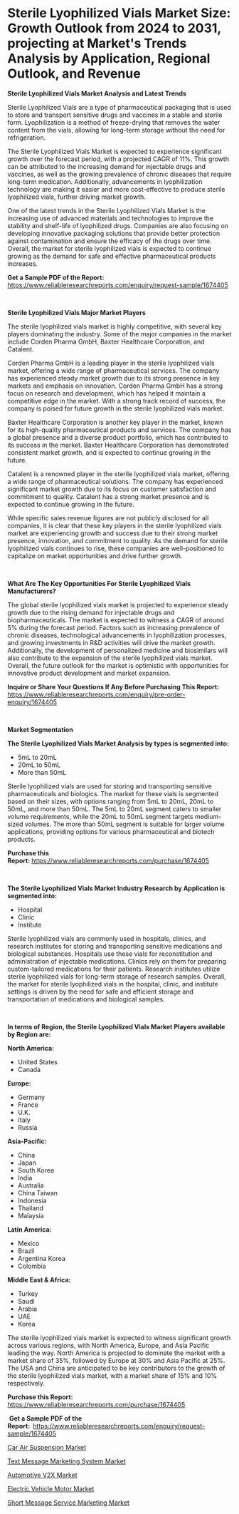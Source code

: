 <p><h1>Sterile Lyophilized Vials Market Size: Growth Outlook from 2024 to 2031, projecting at Market's Trends Analysis by Application, Regional Outlook, and Revenue</h1></p><p><strong>Sterile Lyophilized Vials Market Analysis and Latest Trends</strong></p>
<p><p>Sterile Lyophilized Vials are a type of pharmaceutical packaging that is used to store and transport sensitive drugs and vaccines in a stable and sterile form. Lyophilization is a method of freeze-drying that removes the water content from the vials, allowing for long-term storage without the need for refrigeration.</p><p>The Sterile Lyophilized Vials Market is expected to experience significant growth over the forecast period, with a projected CAGR of 11%. This growth can be attributed to the increasing demand for injectable drugs and vaccines, as well as the growing prevalence of chronic diseases that require long-term medication. Additionally, advancements in lyophilization technology are making it easier and more cost-effective to produce sterile lyophilized vials, further driving market growth.</p><p>One of the latest trends in the Sterile Lyophilized Vials Market is the increasing use of advanced materials and technologies to improve the stability and shelf-life of lyophilized drugs. Companies are also focusing on developing innovative packaging solutions that provide better protection against contamination and ensure the efficacy of the drugs over time. Overall, the market for sterile lyophilized vials is expected to continue growing as the demand for safe and effective pharmaceutical products increases.</p></p>
<p><strong>Get a Sample PDF of the Report:&nbsp;</strong> <a href="https://www.reliableresearchreports.com/enquiry/request-sample/1674405">https://www.reliableresearchreports.com/enquiry/request-sample/1674405</a></p>
<p>&nbsp;</p>
<p><strong>Sterile Lyophilized Vials Major Market Players</strong></p>
<p><p>The sterile lyophilized vials market is highly competitive, with several key players dominating the industry. Some of the major companies in the market include Corden Pharma GmbH, Baxter Healthcare Corporation, and Catalent.</p><p>Corden Pharma GmbH is a leading player in the sterile lyophilized vials market, offering a wide range of pharmaceutical services. The company has experienced steady market growth due to its strong presence in key markets and emphasis on innovation. Corden Pharma GmbH has a strong focus on research and development, which has helped it maintain a competitive edge in the market. With a strong track record of success, the company is poised for future growth in the sterile lyophilized vials market.</p><p>Baxter Healthcare Corporation is another key player in the market, known for its high-quality pharmaceutical products and services. The company has a global presence and a diverse product portfolio, which has contributed to its success in the market. Baxter Healthcare Corporation has demonstrated consistent market growth, and is expected to continue growing in the future.</p><p>Catalent is a renowned player in the sterile lyophilized vials market, offering a wide range of pharmaceutical solutions. The company has experienced significant market growth due to its focus on customer satisfaction and commitment to quality. Catalent has a strong market presence and is expected to continue growing in the future.</p><p>While specific sales revenue figures are not publicly disclosed for all companies, it is clear that these key players in the sterile lyophilized vials market are experiencing growth and success due to their strong market presence, innovation, and commitment to quality. As the demand for sterile lyophilized vials continues to rise, these companies are well-positioned to capitalize on market opportunities and drive further growth.</p></p>
<p>&nbsp;</p>
<p><strong>What Are The Key Opportunities For Sterile Lyophilized Vials Manufacturers?</strong></p>
<p><p>The global sterile lyophilized vials market is projected to experience steady growth due to the rising demand for injectable drugs and biopharmaceuticals. The market is expected to witness a CAGR of around 5% during the forecast period. Factors such as increasing prevalence of chronic diseases, technological advancements in lyophilization processes, and growing investments in R&D activities will drive the market growth. Additionally, the development of personalized medicine and biosimilars will also contribute to the expansion of the sterile lyophilized vials market. Overall, the future outlook for the market is optimistic with opportunities for innovative product development and market expansion.</p></p>
<p><strong>Inquire or Share Your Questions If Any Before Purchasing This Report:</strong> <a href="https://www.reliableresearchreports.com/enquiry/pre-order-enquiry/1674405">https://www.reliableresearchreports.com/enquiry/pre-order-enquiry/1674405</a></p>
<p>&nbsp;</p>
<p><strong>Market Segmentation</strong></p>
<p><strong>The Sterile Lyophilized Vials Market Analysis by types is segmented into:</strong></p>
<p><ul><li>5mL to 20mL</li><li>20mL to 50mL</li><li>More than 50mL</li></ul></p>
<p><p>Sterile lyophilized vials are used for storing and transporting sensitive pharmaceuticals and biologics. The market for these vials is segmented based on their sizes, with options ranging from 5mL to 20mL, 20mL to 50mL, and more than 50mL. The 5mL to 20mL segment caters to smaller volume requirements, while the 20mL to 50mL segment targets medium-sized volumes. The more than 50mL segment is suitable for larger volume applications, providing options for various pharmaceutical and biotech products.</p></p>
<p><strong>Purchase this Report:&nbsp;</strong><a href="https://www.reliableresearchreports.com/purchase/1674405">https://www.reliableresearchreports.com/purchase/1674405</a></p>
<p>&nbsp;</p>
<p><strong>The Sterile Lyophilized Vials Market Industry Research by Application is segmented into:</strong></p>
<p><ul><li>Hospital</li><li>Clinic</li><li>Institute</li></ul></p>
<p><p>Sterile lyophilized vials are commonly used in hospitals, clinics, and research institutes for storing and transporting sensitive medications and biological substances. Hospitals use these vials for reconstitution and administration of injectable medications. Clinics rely on them for preparing custom-tailored medications for their patients. Research institutes utilize sterile lyophilized vials for long-term storage of research samples. Overall, the market for sterile lyophilized vials in the hospital, clinic, and institute settings is driven by the need for safe and efficient storage and transportation of medications and biological samples.</p></p>
<p>&nbsp;</p>
<p><strong>In terms of Region, the Sterile Lyophilized Vials Market Players available by Region are:</strong></p>
<p>
    <p> <strong> North America: </strong>
        <ul>
            <li>United States</li>
            <li>Canada</li>
        </ul>
        </p> 
    <p> <strong> Europe: </strong>
        <ul>
            <li>Germany</li>
            <li>France</li>
            <li>U.K.</li>
            <li>Italy</li>
            <li>Russia</li>
        </ul>
        </p> 
    <p> <strong> Asia-Pacific: </strong>
        <ul>
            <li>China</li>
            <li>Japan</li>
            <li>South Korea</li>
            <li>India</li>
            <li>Australia</li>
            <li>China Taiwan</li>
            <li>Indonesia</li>
            <li>Thailand</li>
            <li>Malaysia</li>
        </ul>
        </p> 
    <p> <strong> Latin America: </strong>
        <ul>
            <li>Mexico</li>
            <li>Brazil</li>
            <li>Argentina Korea</li>
            <li>Colombia</li>
        </ul>
        </p> 
    <p> <strong> Middle East & Africa: </strong>
        <ul>
            <li>Turkey</li>
            <li>Saudi</li>
            <li>Arabia</li>
            <li>UAE</li>
            <li>Korea</li>
        </ul>
    </p>
    </p>
<p><p>The sterile lyophilized vials market is expected to witness significant growth across various regions, with North America, Europe, and Asia Pacific leading the way. North America is projected to dominate the market with a market share of 35%, followed by Europe at 30% and Asia Pacific at 25%. The USA and China are anticipated to be key contributors to the growth of the sterile lyophilized vials market, with a market share of 15% and 10% respectively.</p></p>
<p><strong>Purchase this Report: </strong><a href="https://www.reliableresearchreports.com/purchase/1674405">https://www.reliableresearchreports.com/purchase/1674405</a></p>
<p>&nbsp;<strong>Get a Sample PDF of the Report:&nbsp;&nbsp;</strong><a href="https://www.reliableresearchreports.com/enquiry/request-sample/1674405">https://www.reliableresearchreports.com/enquiry/request-sample/1674405</a></p>
<p><strong></strong></p>
<p><p><a href="https://github.com/globismark/Market-Research-Report-List-2/blob/main/car-air-suspension-market.md">Car Air Suspension Market</a></p><p><a href="https://medium.com/@bradomar67436/text-message-marketing-system-market-the-key-to-successful-business-strategy-forecast-till-2031-d9d1f73a91b4">Text Message Marketing System Market</a></p><p><a href="https://issuu.com/reportprime-2/docs/automotive-v2x-market-size-2030.pptx">Automotive V2X Market</a></p><p><a href="https://github.com/bobicer/Market-Research-Report-List-2/blob/main/electric-vehicle-motor-market.md">Electric Vehicle Motor Market</a></p><p><a href="https://medium.com/@bradomar67436/short-message-service-marketing-market-insight-market-trends-growth-forecasted-from-2024-to-2031-ab14264e6260">Short Message Service Marketing Market</a></p></p>